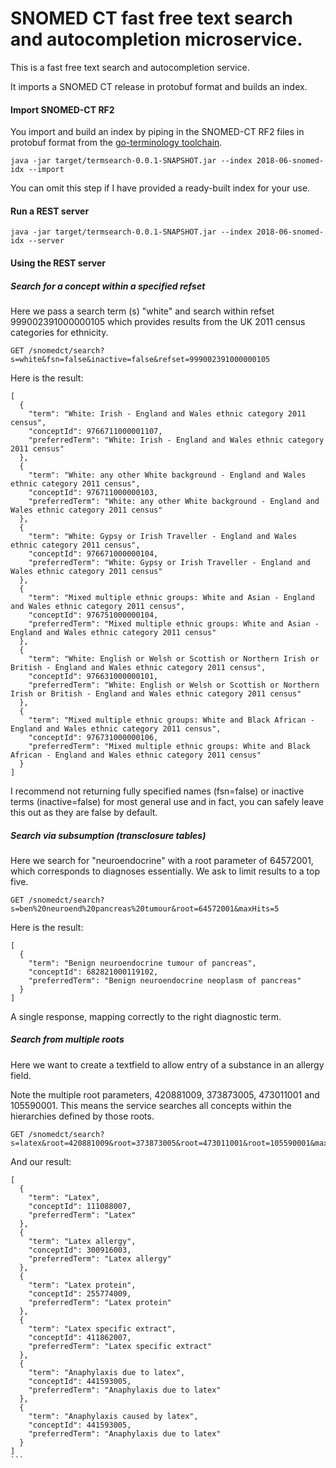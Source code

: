 
# SNOMED CT fast free text search and autocompletion microservice.


This is a fast free text search and autocompletion service.

It imports a SNOMED CT release in protobuf format and builds an index. 


#### Import SNOMED-CT RF2

You import and build an index by piping in the SNOMED-CT RF2 files in protobuf format from the [go-terminology toolchain](https://github.com/wardle/go-terminology). 

```
java -jar target/termsearch-0.0.1-SNAPSHOT.jar --index 2018-06-snomed-idx --import
```

You can omit this step if I have provided a ready-built index for your use.

#### Run a REST server

```
java -jar target/termsearch-0.0.1-SNAPSHOT.jar --index 2018-06-snomed-idx --server
```

#### Using the REST server

##### Search for a concept within a specified refset

Here we pass a search term (s) "white" and search within refset 999002391000000105 which provides results from the UK 2011 census categories for ethnicity.

```
GET /snomedct/search?s=white&fsn=false&inactive=false&refset=999002391000000105
```

Here is the result:

```
[
  {
    "term": "White: Irish - England and Wales ethnic category 2011 census",
    "conceptId": 9766711000001107,
    "preferredTerm": "White: Irish - England and Wales ethnic category 2011 census"
  },
  {
    "term": "White: any other White background - England and Wales ethnic category 2011 census",
    "conceptId": 976711000000103,
    "preferredTerm": "White: any other White background - England and Wales ethnic category 2011 census"
  },
  {
    "term": "White: Gypsy or Irish Traveller - England and Wales ethnic category 2011 census",
    "conceptId": 976671000000104,
    "preferredTerm": "White: Gypsy or Irish Traveller - England and Wales ethnic category 2011 census"
  },
  {
    "term": "Mixed multiple ethnic groups: White and Asian - England and Wales ethnic category 2011 census",
    "conceptId": 976751000000104,
    "preferredTerm": "Mixed multiple ethnic groups: White and Asian - England and Wales ethnic category 2011 census"
  },
  {
    "term": "White: English or Welsh or Scottish or Northern Irish or British - England and Wales ethnic category 2011 census",
    "conceptId": 976631000000101,
    "preferredTerm": "White: English or Welsh or Scottish or Northern Irish or British - England and Wales ethnic category 2011 census"
  },
  {
    "term": "Mixed multiple ethnic groups: White and Black African - England and Wales ethnic category 2011 census",
    "conceptId": 976731000000106,
    "preferredTerm": "Mixed multiple ethnic groups: White and Black African - England and Wales ethnic category 2011 census"
  }
]
```
I recommend not returning fully specified names (fsn=false) or inactive terms (inactive=false) for most general use and in fact, you can safely leave this out as they are false by default.


##### Search via subsumption (transclosure tables) 

Here we search for "neuroendocrine" with a root parameter of 64572001, which corresponds to diagnoses essentially. We ask to limit results to a top five.

```
GET /snomedct/search?s=ben%20neuroend%20pancreas%20tumour&root=64572001&maxHits=5
```

Here is the result:

```
[
  {
    "term": "Benign neuroendocrine tumour of pancreas",
    "conceptId": 682821000119102,
    "preferredTerm": "Benign neuroendocrine neoplasm of pancreas"
  }
]
```

A single response, mapping correctly to the right diagnostic term.

##### Search from multiple roots

Here we want to create a textfield to allow entry of a substance in an allergy field. 

Note the multiple root parameters, 420881009, 373873005, 473011001 and 105590001. This means the service searches all concepts within the hierarchies defined by those roots.

```
GET /snomedct/search?s=latex&root=420881009&root=373873005&root=473011001&root=105590001&maxHits=6
```
And our result:

````
[
  {
    "term": "Latex",
    "conceptId": 111088007,
    "preferredTerm": "Latex"
  },
  {
    "term": "Latex allergy",
    "conceptId": 300916003,
    "preferredTerm": "Latex allergy"
  },
  {
    "term": "Latex protein",
    "conceptId": 255774009,
    "preferredTerm": "Latex protein"
  },
  {
    "term": "Latex specific extract",
    "conceptId": 411862007,
    "preferredTerm": "Latex specific extract"
  },
  {
    "term": "Anaphylaxis due to latex",
    "conceptId": 441593005,
    "preferredTerm": "Anaphylaxis due to latex"
  },
  {
    "term": "Anaphylaxis caused by latex",
    "conceptId": 441593005,
    "preferredTerm": "Anaphylaxis due to latex"
  }
]
```

